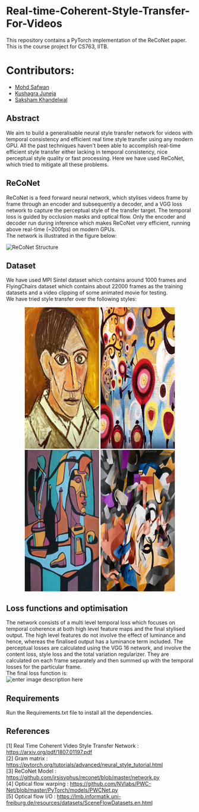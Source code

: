# Real-time-Coherent-Style-Transfer-For-Videos
This repository contains a PyTorch implementation of the ReCoNet paper. This is the course project for CS763, IITB.

# Contributors:
- [Mohd Safwan](https://github.com/safwankdb)
- [Kushagra Juneja](https://github.com/kushagra1729)
- [Saksham Khandelwal](https://github.com/skq024)

## Abstract
We aim to build a generalisable neural style transfer network for videos with temporal consistency and efficient real time style transfer using any modern GPU. All the past techniques haven't been able to accomplish real-time efficient style transfer either lacking in temporal consistency, nice perceptual style quality or fast processing. Here we have used ReCoNet, which tried to mitigate all these problems.
## ReCoNet
ReCoNet is a feed forward neural network, which stylises videos frame by frame through an encoder and subsequently a decoder, and a VGG loss network to capture the perceptual style of the transfer target. The temporal loss is guided by occlusion masks and optical flow. Only the encoder and decoder run during inference which makes ReCoNet very efficient, running above real-time (~200fps) on modern GPUs.<br>
The network is illustrated in the figure below:<br>

![ReCoNet Structure](https://github.com/skq024/Real-time-Coherent-Style-Transfer-For-Videos/blob/master/network.png)

## Dataset
We have used MPI Sintel dataset which contains around 1000 frames and FlyingChairs dataset which contains about 22000 frames as the training datasets and a video clipping of some animated movie for testing.<br>
We have tried style transfer over the following styles:<br>
<div align='center'>
  <img src="styles/autoportrait.jpg" alt="autoportrait" height="380"  width="200"/>
  <img src="styles/candy.jpg" alt="candy" height="380" width="200"/>
  <img src="styles/composition.jpg" alt="composition" height="380" width="200"/>
  <img src="styles/edtaonisl.jpg" alt="edtaonisl" height="380" width="200"/>
</div>

## Loss functions and optimisation
The network consists of a multi level temporal loss which focuses on temporal coherence at both high level feature maps and the final stylised output. The high level features do not involve the effect of luminance and hence, whereas the finalised output has a luminance term included. The perceptual losses are calculated using the VGG 16 network, and involve the content loss, style loss and the total variation regularizer. They are calculated on each frame separately and then summed up with the temporal losses for the particular frame.<br>
The final loss function is:<br>
![enter image description here](https://github.com/skq024/Real-time-Coherent-Style-Transfer-For-Videos/blob/master/finalloss.png)
## Requirements
Run the Requirements.txt file to install all the dependencies.
## References
[1] Real Time Coherent Video Style Transfer Network : https://arxiv.org/pdf/1807.01197.pdf <br>
[2] Gram matrix : https://pytorch.org/tutorials/advanced/neural_style_tutorial.html <br>
[3] ReCoNet Model : https://github.com/irsisyphus/reconet/blob/master/network.py <br>
[4] Optical flow warping : https://github.com/NVlabs/PWC-Net/blob/master/PyTorch/models/PWCNet.py<br>
[5] Optical flow I/O : https://lmb.informatik.uni-freiburg.de/resources/datasets/SceneFlowDatasets.en.html
